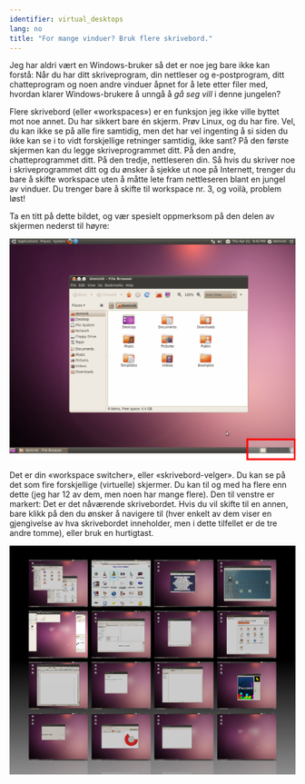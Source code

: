 ```yaml
---
identifier: virtual_desktops
lang: no
title: "For mange vinduer? Bruk flere skrivebord."
---
```


Jeg har aldri vært en Windows-bruker så det er noe jeg bare ikke kan forstå: Når du har ditt skriveprogram, din nettleser og e-postprogram, ditt chatteprogram og noen andre vinduer åpnet for å lete etter filer med, hvordan klarer Windows-brukere å unngå å <i>gå seg vill</i> i denne jungelen?

Flere skrivebord (eller «workspaces») er en funksjon jeg ikke ville byttet mot noe annet. Du har sikkert bare én skjerm. Prøv Linux, og du har fire. Vel, du kan ikke se på alle fire samtidig, men det har vel ingenting å si siden du ikke kan se i to vidt forskjellige retninger samtidig, ikke sant? På den første skjermen kan du legge skriveprogrammet ditt. På den andre, chatteprogrammet ditt. På den tredje, nettleseren din. Så hvis du skriver noe i skriveprogrammet ditt og du ønsker å sjekke ut noe på Internett, trenger du bare å skifte workspace uten å måtte lete fram nettleseren blant en jungel av vinduer. Du trenger bare å skifte til workspace nr. 3, og voilà, problem løst!

Ta en titt på dette bildet, og vær spesielt oppmerksom på den delen av skjermen nederst til høyre:

<img src="/img/workspaces.png" border="0"/>

Det er din «workspace switcher», eller «skrivebord-velger». Du kan se på det som fire forskjellige (virtuelle) skjermer. Du kan til og med ha flere enn dette (jeg har 12 av dem, men noen har mange flere). Den til venstre er markert: Det er det nåværende skrivebordet. Hvis du vil skifte til en annen, bare klikk på den du ønsker å navigere til (hver enkelt av dem viser en gjengivelse av hva skrivebordet inneholder, men i dette tilfellet er de tre andre tomme), eller bruk en hurtigtast.

<img src="/img/workspaces_full.png" border="0"/>




